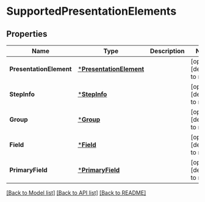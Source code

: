 # SupportedPresentationElements

## Properties
Name | Type | Description | Notes
------------ | ------------- | ------------- | -------------
**PresentationElement** | [***PresentationElement**](PresentationElement.md) |  | [optional] [default to null]
**StepInfo** | [***StepInfo**](StepInfo.md) |  | [optional] [default to null]
**Group** | [***Group**](Group.md) |  | [optional] [default to null]
**Field** | [***Field**](Field.md) |  | [optional] [default to null]
**PrimaryField** | [***PrimaryField**](PrimaryField.md) |  | [optional] [default to null]

[[Back to Model list]](../README.md#documentation-for-models) [[Back to API list]](../README.md#documentation-for-api-endpoints) [[Back to README]](../README.md)


